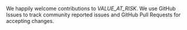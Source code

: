 We happily welcome contributions to *VALUE_AT_RISK*. We use GitHub Issues to track community reported issues and GitHub Pull Requests for accepting changes.
